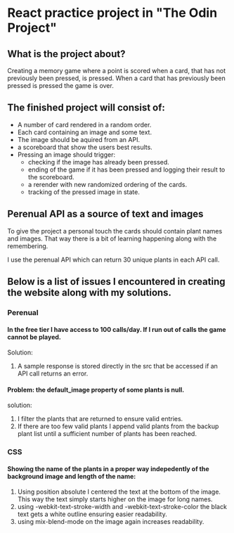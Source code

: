 # React practice project in "The Odin Project"

## What is the project about?
Creating a memory game where a point is scored when a card, that has not previously been pressed, is pressed. When a card that has previously been pressed is pressed the game is over.

## The finished project will consist of:
- A number of card rendered in a random order.
- Each card containing an image and some text.
- The image should be aquired from an API.
- a scoreboard that show the users best results.
- Pressing an image should trigger:   
    - checking if the image has already been pressed.
    - ending of the game if it has been pressed and logging their result to the scoreboard.
    - a rerender with new randomized ordering of the cards.
    - tracking of the pressed image in state.

## Perenual API as a source of text and images
To give the project a personal touch the cards should contain plant names and images. That way there is a bit of learning happening along with the remembering.

I use the perenual API which can return 30 unique plants in each API call.

## Below is a list of issues I encountered in creating the website along with my solutions.

### Perenual

#### In the free tier I have access to 100 calls/day. If I run out of calls the game cannot be played.
Solution: 
1. A sample response is stored directly in the src that be accessed if an API call returns an error.

#### Problem: the default_image property of some plants is null.
solution: 
1. I filter the plants that are returned to ensure valid entries.
2. If there are too few valid plants I append valid plants from the backup plant list until a sufficient number of plants has been reached.

### CSS

#### Showing the name of the plants in a proper way indepedently of the background image and length of the name:
1. Using position absolute I centered the text at the bottom of the image. This way the text simply starts higher on the image for long names.
2. using -webkit-text-stroke-width and -webkit-text-stroke-color the black text gets a white outline ensuring easier readability.
3. using mix-blend-mode on the image again increases readability.
